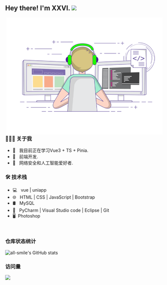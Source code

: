 <h2> Hey there! I'm XXVI. <img src="https://github.com/souvikguria98/souvikguria98/blob/master/Hi.gif" width="25"></h2>
<img align="right" alt="GIF" src="https://raw.githubusercontent.com/devSouvik/devSouvik/master/gif3.gif" width="500"/>

<h3> 👨🏻‍💻 关于我 </h3>

- 🔭 &nbsp; 我目前正在学习Vue3 + TS + Pinia.
- 💼 &nbsp; 前端开发.
- 🌱 &nbsp; 网络安全和人工智能爱好者.
<!-- - 🤔 &nbsp; Exploring new technologies and developing software solutions . -->
<!-- - 🎓 &nbsp; Studying Computer Science, computer programming and Mathematics. -->
<!-- - ✍️ &nbsp; Watching Anime and trying out latest design trends as hobbies/side hustles. -->
<!-- - ☕ &nbsp; 我相信，一杯完美的咖啡可以是任何压力的最终解决方案.  -->

<h3>🛠 技术栈 </h3>

- 💻 &nbsp; vue | uniapp
- 🌐 &nbsp; HTML | CSS | JavaScript | Bootstrap 
- 🛢 &nbsp; MySQL
- 🔧 &nbsp; PyCharm | Visual Studio code | Eclipse | Git
- 🖥 &nbsp;Photoshop 

<br>
<h3>仓库状态统计</h3>

![all-smile's GitHub stats](https://github-readme-stats.vercel.app/api?username=xianyu21&show_icons=true&theme=tokyonight)
<h3>访问量</h3>

![](http://profile-counter.glitch.me/xianyu21/count.svg)

<!-- <img align="center" src="https://github-readme-stats.vercel.app/api?username=devSouvik&include_all_commits=true&count_private=true&show_icons=true&line_height=20&title_color=7A7ADB&icon_color=2234AE&text_color=D3D3D3&bg_color=0,000000,130F40" alt="devSouvik's Github Stats"> -->

</br>
<!-- 
[![Top Langs](https://github-readme-stats.vercel.app/api/top-langs/?username=devSouvik&layout=compact&text_color=daf7dc&bg_color=151515)](https://github.com/devSouvik/github-readme-stats) -->


<!-- <h3> 🤝🏻 Connect with Me </h3>

<p align="center">
&nbsp; <a href="https://twitter.com/_souvik_guria" target="_blank" rel="noopener noreferrer"><img src="https://img.icons8.com/plasticine/100/000000/twitter.png" width="50" /></a>  
&nbsp; <a href="https://www.instagram.com/the_caffeine__addict/" target="_blank" rel="noopener noreferrer"><img src="https://img.icons8.com/plasticine/100/000000/instagram-new.png" width="50" /></a>  
&nbsp; <a href="https://www.linkedin.com/in/souvik-guria-/" target="_blank" rel="noopener noreferrer"><img src="https://img.icons8.com/plasticine/100/000000/linkedin.png" width="50" /></a>
&nbsp; <a href="mailto:souvikguria98@gmail.com" target="_blank" rel="noopener noreferrer"><img src="https://img.icons8.com/plasticine/100/000000/gmail.png"  width="50" /></a>
</p>

⭐️ From [devSouvik](https://github.com/devSouvik) -->
